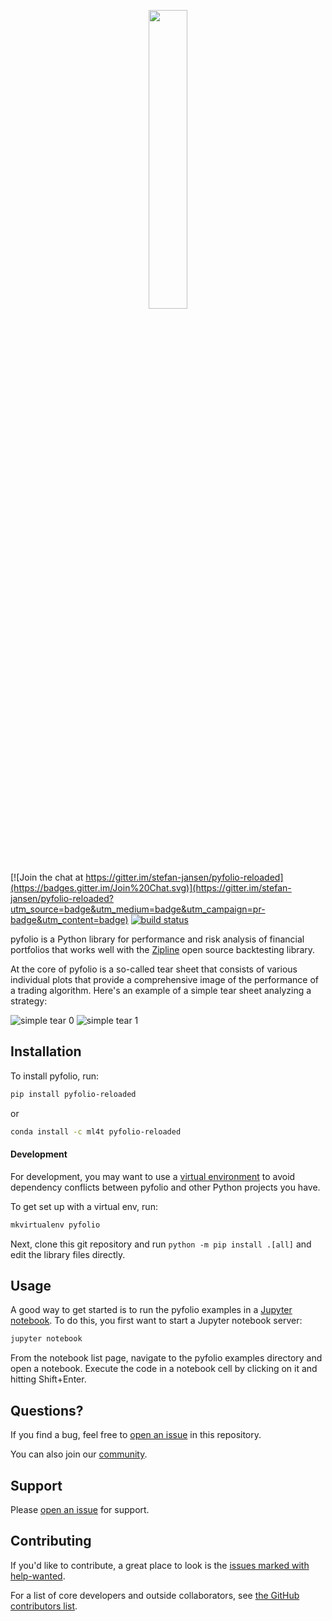 <p align="center">
<a href="https://pyfolio.ml4trading.io">
<img src="https://i.imgur.com/GD6TZ0D.png" width="35%">
</a>
</p>


[![Join the chat at https://gitter.im/stefan-jansen/pyfolio-reloaded](https://badges.gitter.im/Join%20Chat.svg)](https://gitter.im/stefan-jansen/pyfolio-reloaded?utm_source=badge&utm_medium=badge&utm_campaign=pr-badge&utm_content=badge)
[![build status](https://travis-ci.org/stefan-jansen/pyfolio-reloaded.png?branch=master)](https://travis-ci.org/stefan-jansen/pyfolio-reloaded)

pyfolio is a Python library for performance and risk analysis of financial portfolios that works well with the [Zipline](https://zipline.ml4trading.io/) open source backtesting library. 

At the core of pyfolio is a so-called tear sheet that consists of various individual plots that provide a comprehensive image of the
performance of a trading algorithm. Here's an example of a simple tear sheet analyzing a strategy:

![simple tear 0](https://github.com/stefan-jansen/pyfolio-reloaded/raw/master/docs/simple_tear_0.png "Example tear sheet created from a Zipline algo")
![simple tear 1](https://github.com/stefan-jansen/pyfolio-reloaded/raw/master/docs/simple_tear_1.png "Example tear sheet created from a Zipline algo")

## Installation

To install pyfolio, run:

```bash
pip install pyfolio-reloaded
```
or

```bash
conda install -c ml4t pyfolio-reloaded
```

#### Development

For development, you may want to use a [virtual environment](https://docs.python-guide.org/en/latest/dev/virtualenvs/) to avoid dependency conflicts between pyfolio and other Python projects you have. 

To get set up with a virtual env, run:
```bash
mkvirtualenv pyfolio
```

Next, clone this git repository and run `python -m pip install .[all]` and edit the library files directly.

## Usage

A good way to get started is to run the pyfolio examples in a 
[Jupyter notebook](https://jupyter.org/). To do this, you first want to
start a Jupyter notebook server:

```bash
jupyter notebook
```

From the notebook list page, navigate to the pyfolio examples directory
and open a notebook. Execute the code in a notebook cell by clicking on it
and hitting Shift+Enter.


## Questions?

If you find a bug, feel free to [open an issue](https://github.com/stefan-jansen/pyfolio-reloaded/issues) in this repository.

You can also join our [community](https://exchange.ml4trading.io).

## Support

Please [open an issue](https://github.com/stefan-jansen/pyfolio-reloaded/issues/new) for support.

## Contributing

If you'd like to contribute, a great place to look is the [issues marked with help-wanted](https://github.com/stefan-jansen/pyfolio-reloaded/issues?q=is%3Aopen+is%3Aissue+label%3A%22help+wanted%22).

For a list of core developers and outside collaborators, see [the GitHub contributors list](https://github.com/stefan-jansen/pyfolio-reloaded/graphs/contributors).
